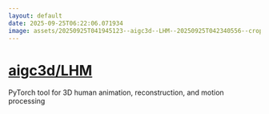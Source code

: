 ```yaml
---
layout: default
date: 2025-09-25T06:22:06.071934
image: assets/20250925T041945123--aigc3d--LHM--20250925T042340556--cropped.png
---
```


# [aigc3d/LHM](https://github.com/aigc3d/LHM)

PyTorch tool for 3D human animation, reconstruction, and motion processing
